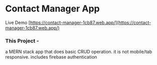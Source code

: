 # Contact Manager App 

Live Demo [https://contact-manager-1cb87.web.app/](https://contact-manager-1cb87.web.app/)

### This Project -
a MERN stack app that does basic CRUD operation.
it is not mobile/tab responsive.
includes firebase authentication
